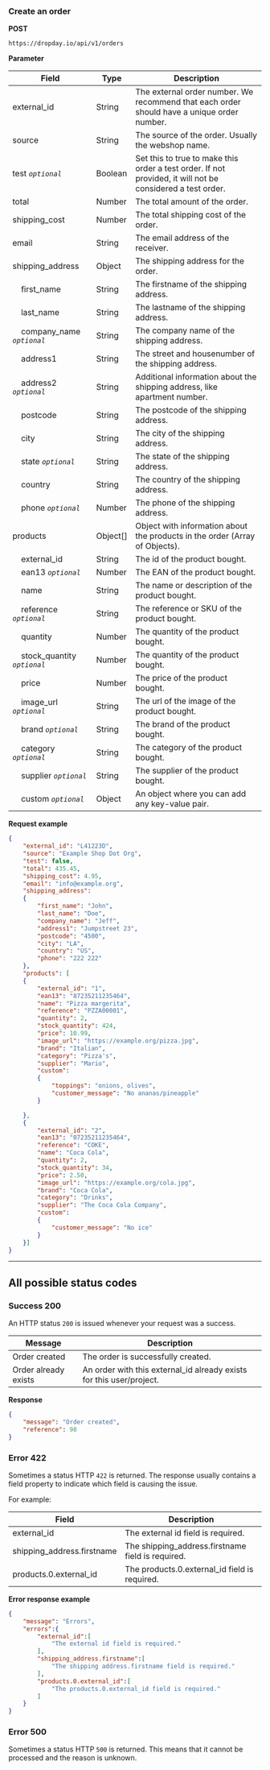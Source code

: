 ### Create an order

**POST**

```
https://dropday.io/api/v1/orders
```

**Parameter**

| Field                                                 | Type     | Description                                                                                               |
| ----------------------------------------------------- | -------- | --------------------------------------------------------------------------------------------------------- |
| external_id                                           | String   | The external order number. We recommend that each order should have a unique order number.                |
| source                                                | String   | The source of the order. Usually the webshop name.                                                        |
| test *`optional`*                                     | Boolean  | Set this to true to make this order a test order. If not provided, it will not be considered a test order.|
| total                                                 | Number   | The total amount of the order.                                                                            |
| shipping_cost                                         | Number   | The total shipping cost of the order.                                                                     |
| email                                                 | String   | The email address of the receiver.                                                                        |
| shipping_address                                      | Object   | The shipping address for the order.                                                                       |
| &nbsp;&nbsp;&nbsp;&nbsp;first_name                    | String   | The firstname of the shipping address.                                                                    |
| &nbsp;&nbsp;&nbsp;&nbsp;last_name                     | String   | The lastname of the shipping address.                                                                     |
| &nbsp;&nbsp;&nbsp;&nbsp;company_name *`optional`*     | String   | The company name of the shipping address.                                                                 |
| &nbsp;&nbsp;&nbsp;&nbsp;address1                      | String   | The street and housenumber of the shipping address.                                                       |
| &nbsp;&nbsp;&nbsp;&nbsp;address2 *`optional`*         | String   | Additional information about the shipping address, like apartment number.                                 |
| &nbsp;&nbsp;&nbsp;&nbsp;postcode                      | String   | The postcode of the shipping address.                                                                     |
| &nbsp;&nbsp;&nbsp;&nbsp;city                          | String   | The city of the shipping address.                                                                         |
| &nbsp;&nbsp;&nbsp;&nbsp;state *`optional`*            | String   | The state of the shipping address.                                                                        |
| &nbsp;&nbsp;&nbsp;&nbsp;country                       | String   | The country of the shipping address.                                                                      |
| &nbsp;&nbsp;&nbsp;&nbsp;phone *`optional`*            | Number   | The phone of the shipping address.                                                                        |
| products                                              | Object[] | Object with information about the products in the order (Array of Objects).                               |
| &nbsp;&nbsp;&nbsp;&nbsp;external_id                   | String   | The id of the product bought.                                                                             |
| &nbsp;&nbsp;&nbsp;&nbsp;ean13 *`optional`*            | Number   | The EAN of the product bought.                                                                            |
| &nbsp;&nbsp;&nbsp;&nbsp;name                          | String   | The name or description of the product bought.                                                            |
| &nbsp;&nbsp;&nbsp;&nbsp;reference *`optional`*        | String   | The reference or SKU of the product bought.                                                               |
| &nbsp;&nbsp;&nbsp;&nbsp;quantity                      | Number   | The quantity of the product bought.                                                                       |
| &nbsp;&nbsp;&nbsp;&nbsp;stock_quantity *`optional`*   | Number   | The quantity of the product bought.                                                                       |
| &nbsp;&nbsp;&nbsp;&nbsp;price                         | Number   | The price of the product bought.                                                                          |
| &nbsp;&nbsp;&nbsp;&nbsp;image_url *`optional`*        | String   | The url of the image of the product bought.                                                               |
| &nbsp;&nbsp;&nbsp;&nbsp;brand *`optional`*            | String   | The brand of the product bought.                                                                          |
| &nbsp;&nbsp;&nbsp;&nbsp;category *`optional`*         | String   | The category of the product bought.                                                                       |
| &nbsp;&nbsp;&nbsp;&nbsp;supplier *`optional`*         | String   | The supplier of the product bought.                                                                       |
| &nbsp;&nbsp;&nbsp;&nbsp;custom *`optional`*           | Object   | An object where you can add any key-value pair.                                                           |

**Request example**

```json
{
    "external_id": "L41223D",
    "source": "Example Shop Dot Org",
    "test": false,
    "total": 435.45,
    "shipping_cost": 4.95,
    "email": "info@example.org",
    "shipping_address":
    {
        "first_name": "John",
        "last_name": "Doe",
        "company_name": "Jeff",
        "address1": "Jumpstreet 23",
        "postcode": "4500",
        "city": "LA",
        "country": "US",
        "phone": "222 222"
    },
    "products": [
    {
        "external_id": "1",
        "ean13": "87235211235464",
        "name": "Pizza margerita",
        "reference": "PZZA00001",
        "quantity": 2,
        "stock_quantity": 424,
        "price": 10.99,
        "image_url": "https://example.org/pizza.jpg",
        "brand": "Italian",
        "category": "Pizza's",
        "supplier": "Mario",
        "custom":
        {
            "toppings": "onions, olives",
            "customer_message": "No ananas/pineapple"
        }

    },
    {
        "external_id": "2",
        "ean13": "07235211235464",
        "reference": "COKE",
        "name": "Coca Cola",
        "quantity": 2,
        "stock_quantity": 34,
        "price": 2.50,
        "image_url": "https://example.org/cola.jpg",
        "brand": "Coca Cola",
        "category": "Drinks",
        "supplier": "The Coca Cola Company",
        "custom":
        {
            "customer_message": "No ice"
        }
    }]
}
```

---

## All possible status codes


### Success 200

An HTTP status `200` is issued whenever your request was a success.

| Message              | Description                                                           |
| -------------------- | --------------------------------------------------------------------- |
| Order created        | The order is successfully created.                                    |
| Order already exists | An order with this external_id already exists for this user\/project. |


**Response**

```json
{
    "message": "Order created",
    "reference": 98
}
```

### Error 422

Sometimes a status HTTP `422` is returned. The response usually contains a field property to indicate which field is causing the issue.

For example: 


| Field                         | Description                                        |
| ----------------------------- | -------------------------------------------------- |
| external_id                   | The external id field is required.                 |
| shipping_address.firstname    | The shipping_address.firstname field is required.  |
| products.0.external_id        | The products.0.external_id field is required.      |


**Error response example**

```json
{
    "message": "Errors",
    "errors":{
        "external_id":[
            "The external id field is required."
        ],
        "shipping_address.firstname":[
            "The shipping address.firstname field is required."
        ],
        "products.0.external_id":[
            "The products.0.external_id field is required."
        ]
    }
}
```

### Error 500

Sometimes a status HTTP `500` is returned. This means that it cannot be processed and the reason is unknown. 

